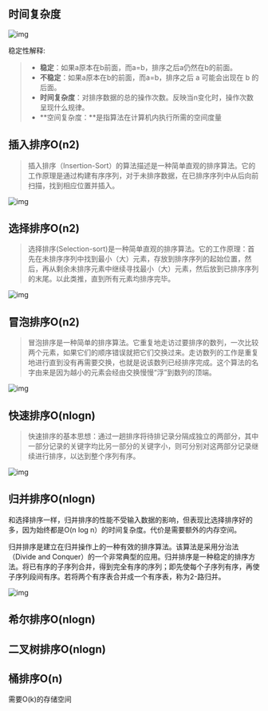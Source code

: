 ## 时间复杂度

![img](/home/jedenzhan/Documents/Interview/代码技能/Algorithm/Imgs/排序复杂度.png)

稳定性解释:

> - **稳定**：如果a原本在b前面，而a=b，排序之后a仍然在b的前面。
> - **不稳定**：如果a原本在b的前面，而a=b，排序之后 a 可能会出现在 b 的后面。
> - **时间复杂度**：对排序数据的总的操作次数。反映当n变化时，操作次数呈现什么规律。
> - **空间复杂度：**是指算法在计算机内执行所需的空间度量



## 插入排序O(n2)

> 插入排序（Insertion-Sort）的算法描述是一种简单直观的排序算法。它的工作原理是通过构建有序序列，对于未排序数据，在已排序序列中从后向前扫描，找到相应位置并插入。

![img](/home/jedenzhan/Documents/Interview/代码技能/Algorithm/Imgs/插入排序.gif)



## 选择排序O(n2)

> 选择排序(Selection-sort)是一种简单直观的排序算法。它的工作原理：首先在未排序序列中找到最小（大）元素，存放到排序序列的起始位置，然后，再从剩余未排序元素中继续寻找最小（大）元素，然后放到已排序序列的末尾。以此类推，直到所有元素均排序完毕。 

![img](/home/jedenzhan/Documents/Interview/代码技能/Algorithm/Imgs/选择排序.gif)



## 冒泡排序O(n2)

> 冒泡排序是一种简单的排序算法。它重复地走访过要排序的数列，一次比较两个元素，如果它们的顺序错误就把它们交换过来。走访数列的工作是重复地进行直到没有再需要交换，也就是说该数列已经排序完成。这个算法的名字由来是因为越小的元素会经由交换慢慢“浮”到数列的顶端。 

![img](/home/jedenzhan/Documents/Interview/代码技能/Algorithm/Imgs/冒泡排序.gif)

## 快速排序O(nlogn)

> 快速排序的基本思想：通过一趟排序将待排记录分隔成独立的两部分，其中一部分记录的关键字均比另一部分的关键字小，则可分别对这两部分记录继续进行排序，以达到整个序列有序。

![img](/home/jedenzhan/Documents/Interview/代码技能/Algorithm/Imgs/快速排序.gif)

## 归并排序O(nlogn)

和选择排序一样，归并排序的性能不受输入数据的影响，但表现比选择排序好的多，因为始终都是O(n log n）的时间复杂度。代价是需要额外的内存空间。

归并排序是建立在归并操作上的一种有效的排序算法。该算法是采用分治法（Divide and Conquer）的一个非常典型的应用。归并排序是一种稳定的排序方法。将已有序的子序列合并，得到完全有序的序列；即先使每个子序列有序，再使子序列段间有序。若将两个有序表合并成一个有序表，称为2-路归并。

![img](/home/jedenzhan/Documents/Interview/代码技能/Algorithm/Imgs/归并排序.gif)



## 希尔排序O(nlogn)



## 二叉树排序O(nlogn)

## 桶排序O(n) 

需要O(k)的存储空间




